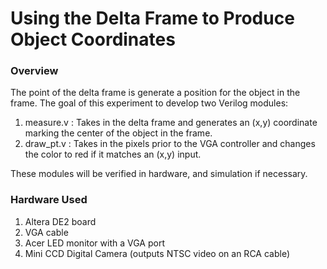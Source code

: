 # Using the Delta Frame to Produce Object Coordinates
### Overview
The point of the delta frame is generate a position for the object in the frame. The goal of this experiment to develop two Verilog modules:

1. measure.v : Takes in the delta frame and generates an (x,y) coordinate marking the center of the object in the frame.
2. draw_pt.v : Takes in the pixels prior to the VGA controller and changes the color to red if it matches an (x,y) input.

These modules will be verified in hardware, and simulation if necessary.

### Hardware Used
1.  Altera DE2 board
2.  VGA cable
3.  Acer LED monitor with a VGA port
4.  Mini CCD Digital Camera (outputs NTSC video on an RCA cable)


